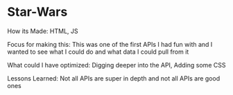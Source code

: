 # Star-Wars




How its Made: HTML, JS

Focus for making this: This was one of the first APIs I had fun with and I wanted to see what I could do and what data I could pull from it

What could I have optimized: Digging deeper into the API, Adding some CSS
 
Lessons Learned: Not all APIs are super in depth and not all APIs are good ones
